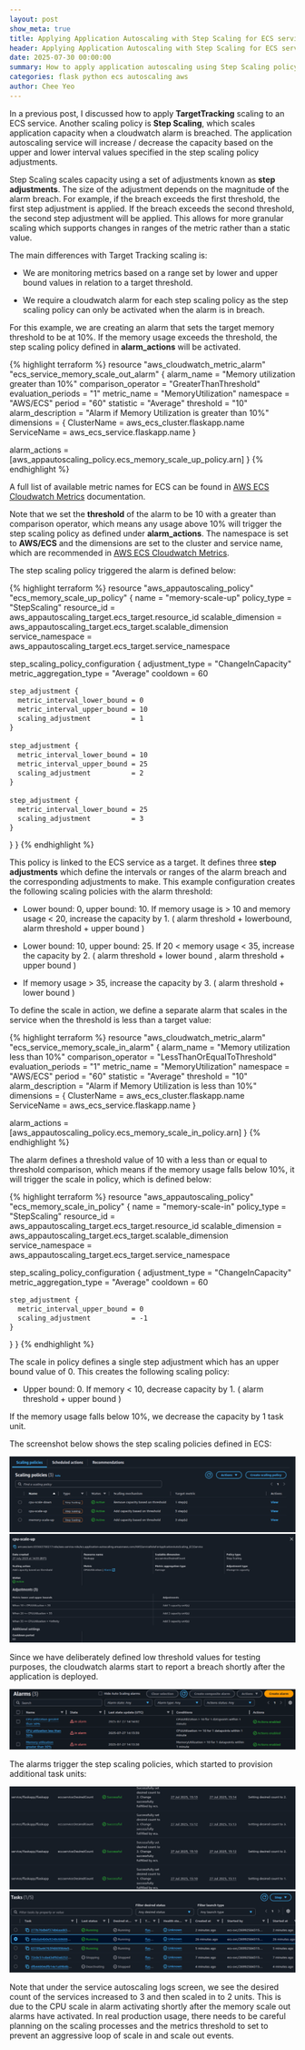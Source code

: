 ```yaml
---
layout: post
show_meta: true
title: Applying Application Autoscaling with Step Scaling for ECS service
header: Applying Application Autoscaling with Step Scaling for ECS service
date: 2025-07-30 00:00:00
summary: How to apply application autoscaling using Step Scaling policy for a flask service on ECS
categories: flask python ecs autoscaling aws
author: Chee Yeo
---
```


[AWS ECS Cloudwatch Metrics]: https://docs.aws.amazon.com/AmazonECS/latest/developerguide/available-metrics.html

In a previous post, I discussed how to apply **TargetTracking** scaling to an ECS service. Another scaling policy is **Step Scaling**, which scales application capacity when a cloudwatch alarm is breached. The application autoscaling service will increase / decrease the capacity based on the upper and lower interval values specified in the step scaling policy adjustments.

Step Scaling scales capacity using a set of adjustments known as **step adjustments**. The size of the adjustment depends on the magnitude of the alarm breach. For example, if the breach exceeds the first threshold, the first step adjustment is applied. If the breach exceeds the second threshold, the second step adjustment will be applied. This allows for more granular scaling which supports changes in ranges of the metric rather than a static value.

The main differences with Target Tracking scaling is:

* We are monitoring metrics based on a range set by lower and upper bound values in relation to a target threshold.

* We require a cloudwatch alarm for each step scaling policy as the step scaling policy can only be activated when the alarm is in breach.

For this example, we are creating an alarm that sets the target memory threshold to be at 10%. If the memory usage exceeds the threshold, the step scaling policy defined in **alarm_actions** will be activated.

{% highlight terraform %}
resource "aws_cloudwatch_metric_alarm" "ecs_service_memory_scale_out_alarm" {
  alarm_name          = "Memory utilization greater than 10%"
  comparison_operator = "GreaterThanThreshold"
  evaluation_periods  = "1"
  metric_name         = "MemoryUtilization"
  namespace           = "AWS/ECS"
  period              = "60"
  statistic           = "Average"
  threshold         = "10"
  alarm_description = "Alarm if Memory Utilization is greater than 10%"
  dimensions = {
    ClusterName = aws_ecs_cluster.flaskapp.name
    ServiceName = aws_ecs_service.flaskapp.name
  }

  alarm_actions = [aws_appautoscaling_policy.ecs_memory_scale_up_policy.arn]
}
{% endhighlight %}

A full list of available metric names for ECS can be found in [AWS ECS Cloudwatch Metrics] documentation. 

Note that we set the **threshold** of the alarm to be 10 with a greater than comparison operator, which means any usage above 10% will trigger the step scaling policy as defined under **alarm_actions**. The namespace is set to **AWS/ECS** and the dimensions are set to the cluster and service name, which are recommended in [AWS ECS Cloudwatch Metrics].

The step scaling policy triggered the alarm is defined below:

{% highlight terraform %}
resource "aws_appautoscaling_policy" "ecs_memory_scale_up_policy" {
  name               = "memory-scale-up"
  policy_type        = "StepScaling"
  resource_id        = aws_appautoscaling_target.ecs_target.resource_id
  scalable_dimension = aws_appautoscaling_target.ecs_target.scalable_dimension
  service_namespace  = aws_appautoscaling_target.ecs_target.service_namespace

  step_scaling_policy_configuration {
    adjustment_type         = "ChangeInCapacity"
    metric_aggregation_type = "Average"
    cooldown                = 60

    step_adjustment {
      metric_interval_lower_bound = 0
      metric_interval_upper_bound = 10
      scaling_adjustment          = 1
    }

    step_adjustment {
      metric_interval_lower_bound = 10
      metric_interval_upper_bound = 25
      scaling_adjustment          = 2
    }

    step_adjustment {
      metric_interval_lower_bound = 25
      scaling_adjustment          = 3
    }
  }
}
{% endhighlight %}

This policy is linked to the ECS service as a target. It defines three **step adjustments** which define the intervals or ranges of the alarm breach and the corresponding adjustments to make. This example configuration creates the following scaling policies with the alarm threshold:

* Lower bound: 0, upper bound: 10. If memory usage is > 10 and memory usage < 20, increase the capacity by 1. ( alarm threshold + lowerbound, alarm threshold + upper bound )

* Lower bound: 10, upper bound: 25. If 20 < memory usage < 35, increase the capacity by 2. ( alarm threshold + lower bound , alarm threshold + upper bound )

* If memory usage > 35, increase the capacity by 3. ( alarm threshold + lower bound )

To define the scale in action, we define a separate alarm that scales in the service when the threshold is less than a target value:

{% highlight terraform %}
resource "aws_cloudwatch_metric_alarm" "ecs_service_memory_scale_in_alarm" {
  alarm_name          = "Memory utilization less than 10%"
  comparison_operator = "LessThanOrEqualToThreshold"
  evaluation_periods  = "1"
  metric_name         = "MemoryUtilization"
  namespace           = "AWS/ECS"
  period              = "60"
  statistic           = "Average"
  threshold         = "10"
  alarm_description = "Alarm if Memory Utilization is less than 10%"
  dimensions = {
    ClusterName = aws_ecs_cluster.flaskapp.name
    ServiceName = aws_ecs_service.flaskapp.name
  }

  alarm_actions = [aws_appautoscaling_policy.ecs_memory_scale_in_policy.arn]
}
{% endhighlight %}

The alarm defines a threshold value of 10 with a less than or equal to threshold comparison, which means if the memory usage falls below 10%, it will trigger the scale in policy, which is defined below:

{% highlight terraform %}
resource "aws_appautoscaling_policy" "ecs_memory_scale_in_policy" {
  name               = "memory-scale-in"
  policy_type        = "StepScaling"
  resource_id        = aws_appautoscaling_target.ecs_target.resource_id
  scalable_dimension = aws_appautoscaling_target.ecs_target.scalable_dimension
  service_namespace  = aws_appautoscaling_target.ecs_target.service_namespace

  step_scaling_policy_configuration {
    adjustment_type         = "ChangeInCapacity"
    metric_aggregation_type = "Average"
    cooldown                = 60

    step_adjustment {
      metric_interval_upper_bound = 0
      scaling_adjustment          = -1
    }
  }
}
{% endhighlight %}

The scale in policy defines a single step adjustment which has an upper bound value of 0. This creates the following scaling policy:

* Upper bound: 0. If memory < 10, decrease capacity by 1. ( alarm threshold + upper bound )

If the memory usage falls below 10%, we decrease the capacity by 1 task unit. 

The screenshot below shows the step scaling policies defined in ECS:

![ECS step scaling policy screen](/assets/img/aws/application_autoscaling/step_scaling/ecs_step_scaling.png)
![ECS CPU scale out policy screen](/assets/img/aws/application_autoscaling/step_scaling/ecs_step_scaling_1.png)


Since we have deliberately defined low threshold values for testing purposes, the cloudwatch alarms start to report a breach shortly after the application is deployed.

![Cloudwatch Alarm screen](/assets/img/aws/application_autoscaling/step_scaling/cloudwatch_alarms.png)

The alarms trigger the step scaling policies, which started to provision additional task units:

![Step Scaling](/assets/img/aws/application_autoscaling/step_scaling/step_scaling.png)
![Step Scaling](/assets/img/aws/application_autoscaling/step_scaling/step_scaling_1.png)

Note that under the service autoscaling logs screen, we see the desired count of the services increased to 3 and then scaled in to 2 units. This is due to the CPU scale in alarm activating shortly after the memory scale out alarms have activated. In real production usage, there needs to be careful planning on the scaling processes and the metrics threshold to set to prevent an aggressive loop of scale in and scale out events. 